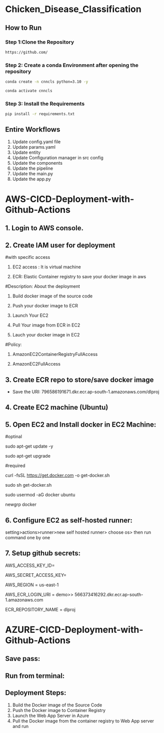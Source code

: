 # Chicken_Disease_Classification


## How to Run

### Step 1:Clone the Repository

```bash
https://github.com/
```

### Step 2: Create a conda Environment after opening the repository

```bash
conda create -n cnncls python=3.10 -y
```

```bash
conda activate cnncls
```


### Step 3: Install the Requirements
```bash
pip install -r requirements.txt
```


## Entire Workflows

1. Update config.yaml file
2. Update params.yaml
3. Update entity
4. Update Configuration manager in src config
5. Update the components
6. Update the pipeline
7. Update the main.py
8. Update the app.py



# AWS-CICD-Deployment-with-Github-Actions

## 1. Login to AWS console.
## 2. Create IAM user for deployment

#with specific access

1. EC2 access : It is virtual machine

2. ECR: Elastic Container registry to save your docker image in aws


#Description: About the deployment

1. Build docker image of the source code

2. Push your docker image to ECR

3. Launch Your EC2 

4. Pull Your image from ECR in EC2

5. Lauch your docker image in EC2

#Policy:

1. AmazonEC2ContainerRegistryFullAccess

2. AmazonEC2FullAccess

## 3. Create ECR repo to store/save docker image

- Save the URI: 796586191671.dkr.ecr.ap-south-1.amazonaws.com/dlproj

## 4. Create EC2 machine (Ubuntu)
## 5. Open EC2 and Install docker in EC2 Machine:

#optinal

sudo apt-get update -y

sudo apt-get upgrade

#required

curl -fsSL https://get.docker.com -o get-docker.sh

sudo sh get-docker.sh

sudo usermod -aG docker ubuntu

newgrp docker

## 6. Configure EC2 as self-hosted runner:

setting>actions>runner>new self hosted runner> choose os> then run command one by one

## 7. Setup github secrets:

AWS_ACCESS_KEY_ID=

AWS_SECRET_ACCESS_KEY=

AWS_REGION = us-east-1

AWS_ECR_LOGIN_URI = demo>>  566373416292.dkr.ecr.ap-south-1.amazonaws.com

ECR_REPOSITORY_NAME = dlproj


# AZURE-CICD-Deployment-with-Github-Actions

## Save pass:



## Run from terminal:








## Deployment Steps:
1. Build the Docker image of the Source Code
2. Push the Docker image to Container Registry
3. Launch the Web App Server in Azure
4. Pull the Docker image from the container registry to Web App server and run